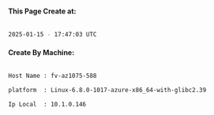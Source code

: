
   
#### This Page Create at:

```bash

2025-01-15 - 17:47:03 UTC

```

#### Create By Machine:

```bash

Host Name : fv-az1075-588

platform  : Linux-6.8.0-1017-azure-x86_64-with-glibc2.39

Ip Local  : 10.1.0.146

```

